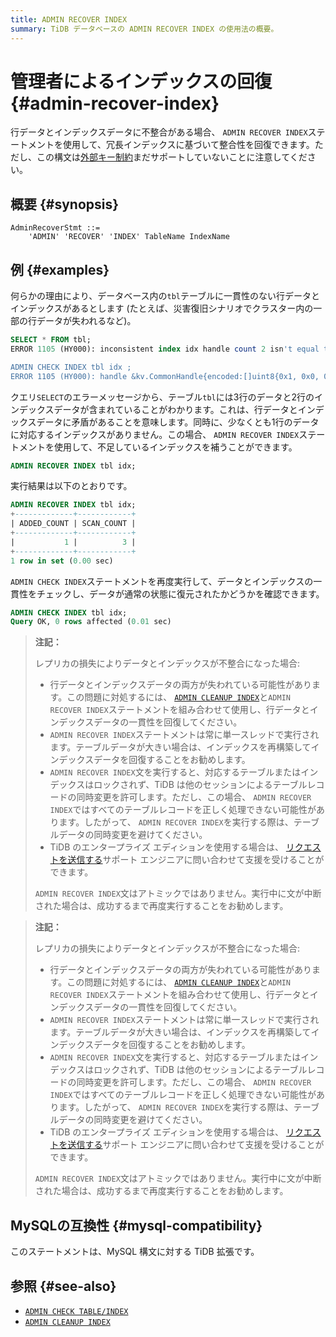 ```yaml
---
title: ADMIN RECOVER INDEX
summary: TiDB データベースの ADMIN RECOVER INDEX の使用法の概要。
---
```


# 管理者によるインデックスの回復 {#admin-recover-index}

行データとインデックスデータに不整合がある場合、 `ADMIN RECOVER INDEX`ステートメントを使用して、冗長インデックスに基づいて整合性を回復できます。ただし、この構文は[外部キー制約](/foreign-key.md)まだサポートしていないことに注意してください。

## 概要 {#synopsis}

```ebnf+diagram
AdminRecoverStmt ::=
    'ADMIN' 'RECOVER' 'INDEX' TableName IndexName
```

## 例 {#examples}

何らかの理由により、データベース内の`tbl`テーブルに一貫性のない行データとインデックスがあるとします (たとえば、災害復旧シナリオでクラスター内の一部の行データが失われるなど)。

```sql
SELECT * FROM tbl;
ERROR 1105 (HY000): inconsistent index idx handle count 2 isn't equal to value count 3

ADMIN CHECK INDEX tbl idx ;
ERROR 1105 (HY000): handle &kv.CommonHandle{encoded:[]uint8{0x1, 0x0, 0x0, 0x0, 0x0, 0x0, 0x0, 0x0, 0x0, 0xf8}, colEndOffsets:[]uint16{0xa}}, index:types.Datum{k:0x5, decimal:0x0, length:0x0, i:0, collation:"utf8mb4_bin", b:[]uint8{0x0}, x:interface {}(nil)} != record:<nil>
```

クエリ`SELECT`のエラーメッセージから、テーブル`tbl`には3行のデータと2行のインデックスデータが含まれていることがわかります。これは、行データとインデックスデータに矛盾があることを意味します。同時に、少なくとも1行のデータに対応するインデックスがありません。この場合、 `ADMIN RECOVER INDEX`ステートメントを使用して、不足しているインデックスを補うことができます。

```sql
ADMIN RECOVER INDEX tbl idx;
```

実行結果は以下のとおりです。

```sql
ADMIN RECOVER INDEX tbl idx;
+-------------+------------+
| ADDED_COUNT | SCAN_COUNT |
+-------------+------------+
|           1 |          3 |
+-------------+------------+
1 row in set (0.00 sec)
```

`ADMIN CHECK INDEX`ステートメントを再度実行して、データとインデックスの一貫性をチェックし、データが通常の状態に復元されたかどうかを確認できます。

```sql
ADMIN CHECK INDEX tbl idx;
Query OK, 0 rows affected (0.01 sec)
```

<CustomContent platform="tidb">

> **注記：**
>
> レプリカの損失によりデータとインデックスが不整合になった場合:
>
> -   行データとインデックスデータの両方が失われている可能性があります。この問題に対処するには、 [`ADMIN CLEANUP INDEX`](/sql-statements/sql-statement-admin-cleanup.md)と`ADMIN RECOVER INDEX`ステートメントを組み合わせて使用し、行データとインデックスデータの一貫性を回復してください。
> -   `ADMIN RECOVER INDEX`ステートメントは常に単一スレッドで実行されます。テーブルデータが大きい場合は、インデックスを再構築してインデックスデータを回復することをお勧めします。
> -   `ADMIN RECOVER INDEX`文を実行すると、対応するテーブルまたはインデックスはロックされず、TiDB は他のセッションによるテーブルレコードの同時変更を許可します。ただし、この場合、 `ADMIN RECOVER INDEX`ではすべてのテーブルレコードを正しく処理できない可能性があります。したがって、 `ADMIN RECOVER INDEX`を実行する際は、テーブルデータの同時変更を避けてください。
> -   TiDB のエンタープライズ エディションを使用する場合は、 [リクエストを送信する](/support.md)サポート エンジニアに問い合わせて支援を受けることができます。
>
> `ADMIN RECOVER INDEX`文はアトミックではありません。実行中に文が中断された場合は、成功するまで再度実行することをお勧めします。

</CustomContent>

<CustomContent platform="tidb-cloud">

> **注記：**
>
> レプリカの損失によりデータとインデックスが不整合になった場合:
>
> -   行データとインデックスデータの両方が失われている可能性があります。この問題に対処するには、 [`ADMIN CLEANUP INDEX`](/sql-statements/sql-statement-admin-cleanup.md)と`ADMIN RECOVER INDEX`ステートメントを組み合わせて使用し、行データとインデックスデータの一貫性を回復してください。
> -   `ADMIN RECOVER INDEX`ステートメントは常に単一スレッドで実行されます。テーブルデータが大きい場合は、インデックスを再構築してインデックスデータを回復することをお勧めします。
> -   `ADMIN RECOVER INDEX`文を実行すると、対応するテーブルまたはインデックスはロックされず、TiDB は他のセッションによるテーブルレコードの同時変更を許可します。ただし、この場合、 `ADMIN RECOVER INDEX`ではすべてのテーブルレコードを正しく処理できない可能性があります。したがって、 `ADMIN RECOVER INDEX`を実行する際は、テーブルデータの同時変更を避けてください。
> -   TiDB のエンタープライズ エディションを使用する場合は、 [リクエストを送信する](https://tidb.support.pingcap.com/)サポート エンジニアに問い合わせて支援を受けることができます。
>
> `ADMIN RECOVER INDEX`文はアトミックではありません。実行中に文が中断された場合は、成功するまで再度実行することをお勧めします。

</CustomContent>

## MySQLの互換性 {#mysql-compatibility}

このステートメントは、MySQL 構文に対する TiDB 拡張です。

## 参照 {#see-also}

-   [`ADMIN CHECK TABLE/INDEX`](/sql-statements/sql-statement-admin-check-table-index.md)
-   [`ADMIN CLEANUP INDEX`](/sql-statements/sql-statement-admin-cleanup.md)
